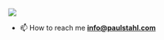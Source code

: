 
<h3 align="center"></h3>
<p align="left"> 
<img src='http://stahl.moe/api/get/@bademeister?theme=asoul'>
</p>

- 📫 How to reach me **info@paulstahl.com**



